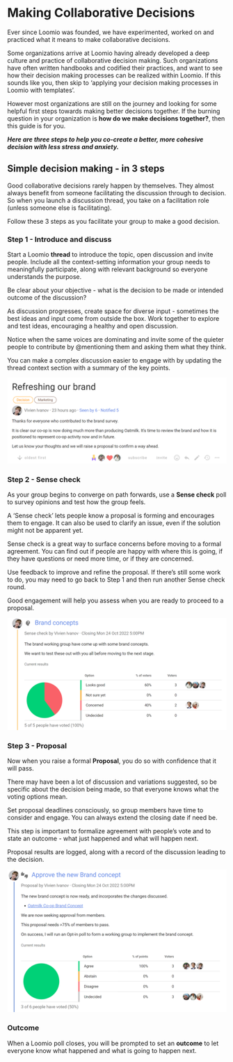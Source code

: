 # Making Collaborative Decisions

Ever since Loomio was founded, we have experimented, worked on and practiced what it means to make collaborative decisions.

Some organizations arrive at Loomio having already developed a deep culture and practice of collaborative decision making.  Such organizations have often written handbooks and codified their practices, and want to see how their decision making processes can be realized within Loomio.  If this sounds like you, then skip to ‘applying your decision making processes in Loomio with templates’.

However most organizations are still on the journey and looking for some helpful first steps towards making better decisions together.  If the burning question in your organization is **how do we make decisions together?**, then this guide is for you.

***Here are three steps to help you co-create a better, more cohesive decision with less stress and anxiety.***

## Simple decision making - in 3 steps

Good collaborative decisions rarely happen by themselves.  They almost always benefit from someone facilitating the discussion through to decision.  So when you launch a discussion thread, you take on a facilitation role (unless someone else is facilitating).

Follow these 3 steps as you facilitate your group to make a good decision.

### Step 1 - Introduce and discuss
Start a Loomio **thread** to introduce the topic, open discussion and invite people. Include all the context-setting information your group needs to meaningfully participate, along with relevant background so everyone understands the purpose.

Be clear about your objective - what is the decision to be made or intended outcome of the discussion? 

As discussion progresses, create space for diverse input - sometimes the best ideas and input come from outside the box.  Work together to explore and test ideas, encouraging a healthy and open discussion.  

Notice when the same voices are dominating and invite some of the quieter people to contribute by @mentioning them and asking them what they think. 

You can make a complex discussion easier to engage with by updating the thread context section with a summary of the key points.

![](decision_step1.png)

### Step 2 - Sense check
As your group begins to converge on path forwards, use a **Sense check** poll to survey opinions and test how the group feels.

A ‘Sense check’ lets people know a proposal is forming and encourages them to engage.
It can also be used to clarify an issue, even if the solution might not be apparent yet.  

Sense check is a great way to surface concerns before moving to a formal agreement.  You can find out if people are happy with where this is going, if they have questions or need more time, or if they are concerned.

Use feedback to improve and refine the proposal. If there’s still some work to do, you may need to go back to Step 1 and then run another Sense check round. 

Good engagement will help you assess when you are ready to proceed to a proposal.

![](decision_step2.png)

### Step 3 - Proposal
Now when you raise a formal **Proposal**, you do so with confidence that it will pass. 

There may have been a lot of discussion and variations suggested, so be specific about the decision being made, so that everyone knows what the voting options mean.

Set proposal deadlines consciously, so group members have time to consider and engage.  You can always extend the closing date if need be.

This step is important to formalize agreement with people’s vote and to state an outcome - what just happened and what will happen next.

Proposal results are logged, along with a record of the discussion leading to the decision.

![](decision_step3.png)

### Outcome
When a Loomio poll closes, you will be prompted to set an **outcome** to let everyone know what happened and what is going to happen next.

